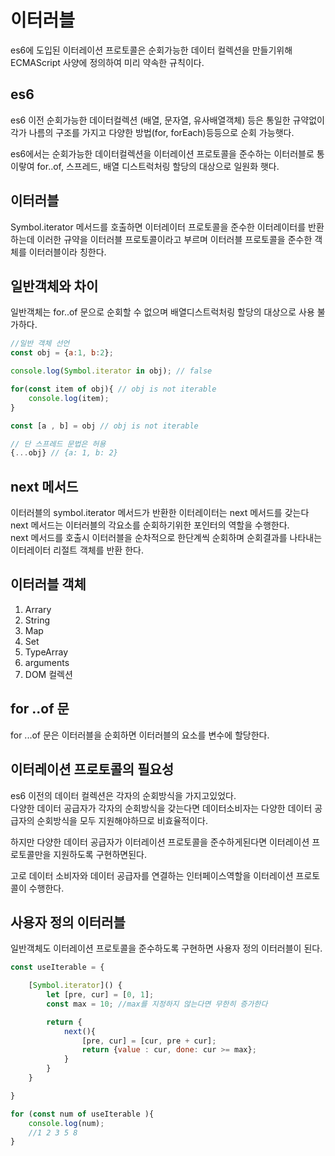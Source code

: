 # 이터러블
es6에 도입된 이터레이션 프로토콜은 순회가능한 데이터 컬렉션을 만들기위해 ECMAScript 사양에 정의하여 미리 약속한 규칙이다.

## es6
es6 이전 순회가능한 데이터컬렉션 (배열, 문자열, 유사배열객체) 등은 통일한 규약없이 각가 나름의 구조를 가지고 다양한 방법(for, forEach)등등으로 순회 가능햇다.

es6에서는 순회가능한 데이터컬렉션을 이터레이션 프로토콜을 준수하는 이터러블로 통이랗여 for..of, 스프레드, 배열 디스트럭처링 할당의 대상으로 일원화 햇다.

## 이터러블
Symbol.iterator 메서드를 호출하면 이터레이터 프로토콜을 준수한 이터레이터를 반환하는데
이러한 규약을 이터러블 프로토콜이라고 부르며 이터러블 프로토콜을 준수한 객체를 이터러블이라 칭한다.

## 일반객체와 차이
일반객체는 for..of 문으로 순회할 수 없으며 배열디스트럭처링 할당의 대상으로 사용 불가하다.

```javascript
//일반 객체 선언
const obj = {a:1, b:2};

console.log(Symbol.iterator in obj); // false

for(const item of obj){ // obj is not iterable
    console.log(item);
}

const [a , b] = obj // obj is not iterable

// 단 스프레드 문법은 허용
{...obj} // {a: 1, b: 2}

```

## next 메서드
이터러블의 symbol.iterator 메서드가 반환한 이터레이터는 next 메서드를 갖는다
next 메서드는 이터러블의 각요소를 순회하기위한 포인터의 역할을 수행한다.
<br>next 메서드를 호출시 이터러블을 순차적으로 한단계씩 순회하며 순회결과를 나타내는 이터레이터 리절트 객체를 반환 한다.

## 이터러블 객체 
1. Arrary
2. String
3. Map
4. Set
5. TypeArray
6. arguments
7. DOM 컬렉션

## for ..of 문
for ...of 문은 이터러블을 순회하면 이터러블의 요소를 변수에 할당한다.

## 이터레이션 프로토콜의 필요성
es6 이전의 데이터 컬렉션은 각자의 순회방식을 가지고있었다.
<br> 다양한 데이터 공급자가 각자의 순회방식을 갖는다면 데이터소비자는 다양한 데이터 공급자의 순회방식을 모두 지원해야하므로 비효율적이다.

하지만 다양한 데이터 공급자가 이터레이션 프로토콜을 준수하게된다면 이터레이션 프로토콜만을 지원하도록 구현하면된다.

고로 데이터 소비자와 데이터 공급자를 연결하는 인터페이스역할을 이터레이션 프로토콜이 수행한다.

## 사용자 정의 이터러블
일반객체도 이터레이션 프로토콜을 준수하도록 구현하면 사용자 정의 이터러블이 된다.
```javascript
const useIterable = {

    [Symbol.iterator]() {
        let [pre, cur] = [0, 1];
        const max = 10; //max를 지정하지 않는다면 무한히 증가한다

        return {
            next(){
                [pre, cur] = [cur, pre + cur];
                return {value : cur, done: cur >= max};
            }
        }
    }

}

for (const num of useIterable ){
    console.log(num);
    //1 2 3 5 8
}
```
